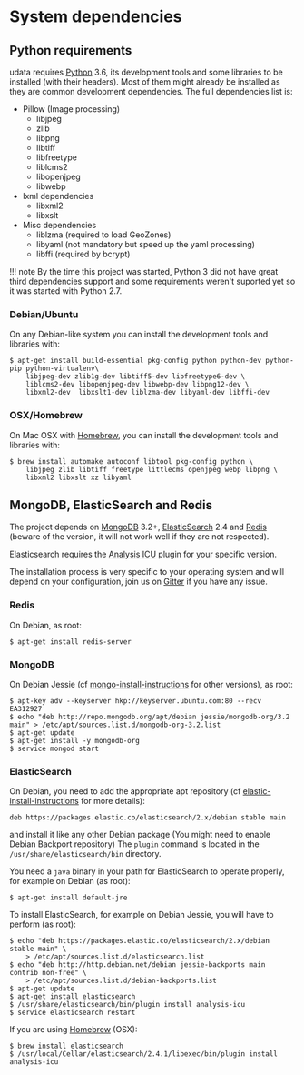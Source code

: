# System dependencies

## Python requirements

udata requires [Python][] 3.6, its development tools and some libraries to be installed (with their headers).
Most of them might already be installed as they are common development dependencies.
The full dependencies list is:

* Pillow (Image processing)
    * libjpeg
    * zlib
    * libpng
    * libtiff
    * libfreetype
    * liblcms2
    * libopenjpeg
    * libwebp
* lxml dependencies
    * libxml2
    * libxslt
* Misc dependencies
    * liblzma (required to load GeoZones)
    * libyaml (not mandatory but speed up the yaml processing)
    * libffi (required by bcrypt)

!!! note
    By the time this project was started, Python 3 did not have great third dependencies support
    and some requirements weren't suported yet so it was started with Python 2.7.

### Debian/Ubuntu

On any Debian-like system you can install the development tools and libraries with:

```shell
$ apt-get install build-essential pkg-config python python-dev python-pip python-virtualenv\
    libjpeg-dev zlib1g-dev libtiff5-dev libfreetype6-dev \
    liblcms2-dev libopenjpeg-dev libwebp-dev libpng12-dev \
    libxml2-dev  libxslt1-dev liblzma-dev libyaml-dev libffi-dev
```

### OSX/Homebrew

On Mac OSX with [Homebrew][], you can install the development tools and libraries with:

```shell
$ brew install automake autoconf libtool pkg-config python \
    libjpeg zlib libtiff freetype littlecms openjpeg webp libpng \
    libxml2 libxslt xz libyaml
```

## MongoDB, ElasticSearch and Redis

The project depends on [MongoDB][] 3.2+, [ElasticSearch][] 2.4 and [Redis][]
(beware of the version, it will not work well if they are not respected).

Elasticsearch requires the [Analysis ICU][analysis-icu] plugin for your specific version.

The installation process is very specific to your operating system
and will depend on your configuration, join us on [Gitter][] if you have any issue.

### Redis

On Debian, as root:

```shell
$ apt-get install redis-server
```

### MongoDB

On Debian Jessie (cf [mongo-install-instructions][] for other versions), as root:

```
$ apt-key adv --keyserver hkp://keyserver.ubuntu.com:80 --recv EA312927
$ echo "deb http://repo.mongodb.org/apt/debian jessie/mongodb-org/3.2 main" > /etc/apt/sources.list.d/mongodb-org-3.2.list
$ apt-get update
$ apt-get install -y mongodb-org
$ service mongod start
```

### ElasticSearch

On Debian, you need to add the appropriate apt repository (cf [elastic-install-instructions][] for more details):

    deb https://packages.elastic.co/elasticsearch/2.x/debian stable main

and install it like any other Debian package (You might need to enable Debian Backport repository)
The `plugin` command is located in the `/usr/share/elasticsearch/bin` directory.

You need a `java` binary in your path for ElasticSearch to operate properly, for example on Debian (as root):

```shell
$ apt-get install default-jre
```

To install ElasticSearch, for example on Debian Jessie, you will have to perform (as root):

```shell
$ echo "deb https://packages.elastic.co/elasticsearch/2.x/debian stable main" \
    > /etc/apt/sources.list.d/elasticsearch.list
$ echo "deb http://http.debian.net/debian jessie-backports main contrib non-free" \
    > /etc/apt/sources.list.d/debian-backports.list
$ apt-get update
$ apt-get install elasticsearch
$ /usr/share/elasticsearch/bin/plugin install analysis-icu
$ service elasticsearch restart
```

If you are using [Homebrew][] (OSX):

```shell
$ brew install elasticsearch
$ /usr/local/Cellar/elasticsearch/2.4.1/libexec/bin/plugin install analysis-icu
```

[mongodb]: https://www.mongodb.org/
[elasticsearch]: https://www.elastic.co/products/elasticsearch
[redis]: http://redis.io/
[gitter]: https://gitter.im/opendatateam/udata
[homebrew]: http://brew.sh/
[python]: https://www.python.org/
[analysis-icu]: https://github.com/elastic/elasticsearch-analysis-icu
[mongo-install-instructions]: https://docs.mongodb.com/v3.2/tutorial/install-mongodb-on-debian/#install-mongodb-community-edition
[elastic-install-instructions]: https://www.elastic.co/guide/en/elasticsearch/reference/2.4/setup-repositories.html#_apt
